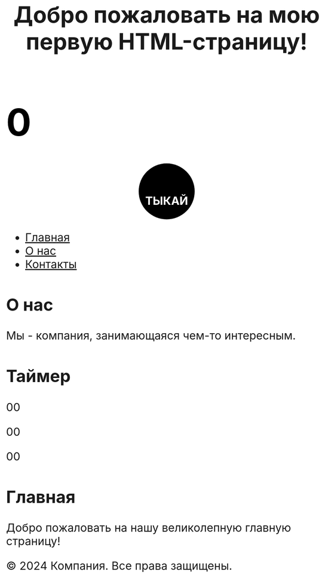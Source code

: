 
<html lang="en">
<head>
    <meta charset="UTF-8">
    <meta name="viewport" content="width=device-width, initial-scale=1.0">
    <!-- Подключение библиотеки jQuery -->
    <script src="https://code.jquery.com/jquery-3.6.4.min.js"></script>
</head>
    <header>
        <h1 id="dynamic-text" field="tn_text_1706274470730">Добро пожаловать на мою первую HTML-страницу!</h1>
    </header>
    <style>
    body { 
      background-color: rgb(255, 255, 255); 
      font-size: 30px;
      text-align: left;
    }
    #button {
        width: 150px;
        height: 150px;
        background-color: rgb(0, 0, 0);
        border-radius: 100px;
        margin: 0 auto;
        line-height: 200px;
        user-select: none;
        margin-top: 50px;
        font-weight: bold;
        color: white;
        text-align: center;
    }
    #score {
      margin-top: 50px;
      font-size: 100px;
      font-weight: bold;
      color: rgb(0, 0, 0);
    }
  </style>
  <div id="score">0</div>
  <div id="button">ТЫКАЙ</div>
  <script>
    let counter = 0;
    document.getElementById('button').onclick = () => {
      counter = counter + 1;
      document.getElementById('score').innerText = counter;
    };
  </script>
<body>
    <nav>
        <ul>
            <li><a href="#">Главная</a></li>
            <li><a href="#">О нас</a></li>
            <li><a href="#">Контакты</a></li>
        </ul>
    </nav>
    <main>
        <section>
            <h2>О нас</h2>
            <p>Мы - компания, занимающаяся чем-то интересным.</p>
        </section>
        <section>
        <h2>Таймер</h2>
        <p field="tn_text_1">00</p>
        <p field="tn_text_2">00</p>
        <p field="tn_text_3">00</p>
        </section>
        <section>
            <h2>Главная</h2>
            <p>Добро пожаловать на нашу великолепную главную страницу!</p>
            <div id="welcome-message"></div>
            <!-- Ваш jQuery-скрипт начинается здесь -->
            <script>
                $(document).ready(function() {
                    function addLeadingZero(number) {
                        return number < 10 ? "0" + number : number;
                    }
                    function Timer() {
                        var currentTime = new Date();
                        var endOfDay = new Date(currentTime.getFullYear(), currentTime.getMonth(), currentTime.getDate(), 23, 59, 59);
                        if (currentTime >= endOfDay) {
                            endOfDay.setDate(endOfDay.getDate() + 1);
                        }
                        var timeDiff = endOfDay - currentTime;
                        var hours = Math.floor((timeDiff % (1000 * 60 * 60 * 24)) / (1000 * 60 * 60));
                        var minutes = Math.floor((timeDiff % (1000 * 60 * 60)) / (1000 * 60));
                        var seconds = Math.floor((timeDiff % (1000 * 60)) / 1000);
                        hours = addLeadingZero(hours);
                        minutes = addLeadingZero(minutes);
                        seconds = addLeadingZero(seconds);
                        $('[field="tn_text_1"]').text(hours);
                        $('[field="tn_text_2"]').text(minutes);
                        $('[field="tn_text_3"]').text(seconds);
                    }
                    Timer();
                    var timeinterval = setInterval(Timer, 500);
                });
            </script>
        </section>
    </main>
    <footer>
        <p>&copy; 2024 Компания. Все права защищены.</p>
    </footer>
</body>
</html>
